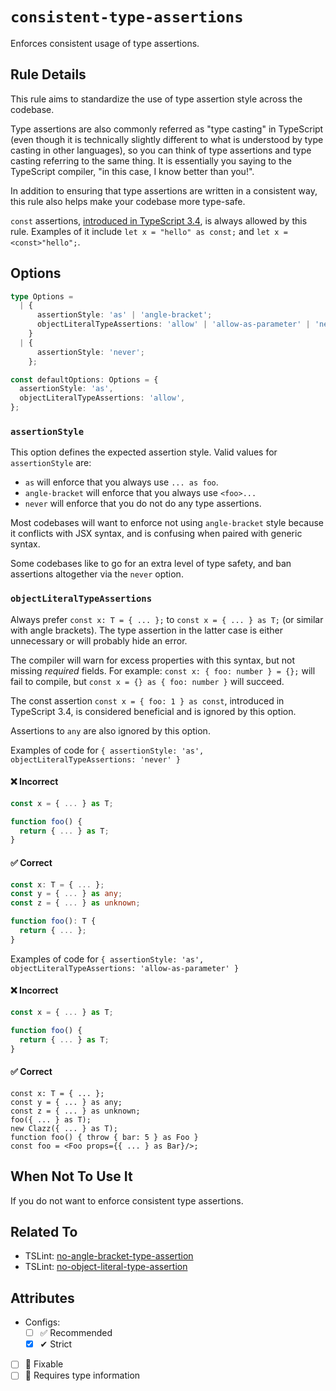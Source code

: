 # `consistent-type-assertions`

Enforces consistent usage of type assertions.

## Rule Details

This rule aims to standardize the use of type assertion style across the codebase.

Type assertions are also commonly referred as "type casting" in TypeScript (even though it is technically slightly different to what is understood by type casting in other languages), so you can think of type assertions and type casting referring to the same thing. It is essentially you saying to the TypeScript compiler, "in this case, I know better than you!".

In addition to ensuring that type assertions are written in a consistent way, this rule also helps make your codebase more type-safe.

`const` assertions, [introduced in TypeScript 3.4](https://www.typescriptlang.org/docs/handbook/release-notes/typescript-3-4.html#const-assertions), is always allowed by this rule. Examples of it include `let x = "hello" as const;` and `let x = <const>"hello";`.

## Options

```ts
type Options =
  | {
      assertionStyle: 'as' | 'angle-bracket';
      objectLiteralTypeAssertions: 'allow' | 'allow-as-parameter' | 'never';
    }
  | {
      assertionStyle: 'never';
    };

const defaultOptions: Options = {
  assertionStyle: 'as',
  objectLiteralTypeAssertions: 'allow',
};
```

### `assertionStyle`

This option defines the expected assertion style. Valid values for `assertionStyle` are:

- `as` will enforce that you always use `... as foo`.
- `angle-bracket` will enforce that you always use `<foo>...`
- `never` will enforce that you do not do any type assertions.

Most codebases will want to enforce not using `angle-bracket` style because it conflicts with JSX syntax, and is confusing when paired with generic syntax.

Some codebases like to go for an extra level of type safety, and ban assertions altogether via the `never` option.

### `objectLiteralTypeAssertions`

Always prefer `const x: T = { ... };` to `const x = { ... } as T;` (or similar with angle brackets). The type assertion in the latter case is either unnecessary or will probably hide an error.

The compiler will warn for excess properties with this syntax, but not missing _required_ fields. For example: `const x: { foo: number } = {};` will fail to compile, but `const x = {} as { foo: number }` will succeed.

The const assertion `const x = { foo: 1 } as const`, introduced in TypeScript 3.4, is considered beneficial and is ignored by this option.

Assertions to `any` are also ignored by this option.

Examples of code for `{ assertionStyle: 'as', objectLiteralTypeAssertions: 'never' }`

<!--tabs-->

#### ❌ Incorrect

```ts
const x = { ... } as T;

function foo() {
  return { ... } as T;
}
```

#### ✅ Correct

```ts
const x: T = { ... };
const y = { ... } as any;
const z = { ... } as unknown;

function foo(): T {
  return { ... };
}
```

<!--/tabs-->

Examples of code for `{ assertionStyle: 'as', objectLiteralTypeAssertions: 'allow-as-parameter' }`

<!--tabs-->

#### ❌ Incorrect

```ts
const x = { ... } as T;

function foo() {
  return { ... } as T;
}
```

#### ✅ Correct

```tsx
const x: T = { ... };
const y = { ... } as any;
const z = { ... } as unknown;
foo({ ... } as T);
new Clazz({ ... } as T);
function foo() { throw { bar: 5 } as Foo }
const foo = <Foo props={{ ... } as Bar}/>;
```

<!--/tabs-->

## When Not To Use It

If you do not want to enforce consistent type assertions.

## Related To

- TSLint: [no-angle-bracket-type-assertion](https://palantir.github.io/tslint/rules/no-angle-bracket-type-assertion/)
- TSLint: [no-object-literal-type-assertion](https://palantir.github.io/tslint/rules/no-object-literal-type-assertion/)

## Attributes

- Configs:
  - [ ] ✅ Recommended
  - [x] ✔ Strict
- [ ] 🔧 Fixable
- [ ] 💭 Requires type information
